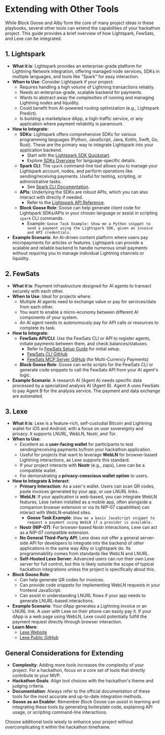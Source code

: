 # Extending with Other Tools

While Block Goose and Alby form the core of many project ideas in these playbooks, several other tools can extend the capabilities of your hackathon project. This guide provides a brief overview of how Lightspark, FewSats, and Lexe can be integrated.

## 1. Lightspark

*   **What it is**: Lightspark provides an enterprise-grade platform for Lightning Network integration, offering managed node services, SDKs in multiple languages, and tools like "Spark" for easy interaction.
*   **When to Use**: Consider Lightspark if your project:
    *   Requires handling a high volume of Lightning transactions reliably.
    *   Needs an enterprise-grade, scalable backend for payments.
    *   Wants to abstract away the complexities of running and managing Lightning nodes and liquidity.
    *   Could benefit from AI-powered routing optimization (e.g., Lightspark Predict).
    *   Is building a marketplace dApp, a high-traffic service, or any application where payment reliability is paramount.
*   **How to Integrate**:
    *   **SDKs**: Lightspark offers comprehensive SDKs for various programming languages (Python, JavaScript, Java, Kotlin, Swift, Go, Rust). These are the primary way to integrate Lightspark into your application backend.
        *   Start with the [Lightspark SDK Quickstart](https://docs.lightspark.com/lightspark-sdk/quickstart).
        *   Explore [SDKs Overview](https://docs.lightspark.com/lightspark-sdk/sdks-overview) for language-specific details.
    *   **Spark CLI**: The `spark` command-line tool allows you to manage your Lightspark account, nodes, and perform operations like sending/receiving payments. Useful for testing, scripting, or administrative tasks.
        *   See [Spark CLI Documentation](https://docs.lightspark.com/get-started/stack/spark).
    *   **APIs**: Underlying the SDKs are robust APIs, which you can also interact with directly if needed.
        *   Refer to the [Lightspark API Reference](https://docs.lightspark.com/api-reference/introduction).
    *   **Block Goose Role**: Goose can help generate client code for Lightspark SDKs/APIs in your chosen language or assist in scripting `spark` CLI commands.
        *   Example: `Goose Task Example: Show me a Python snippet to send a payment using the Lightspark SDK, given an invoice and API credentials.`
*   **Example Scenario**: An AI-driven content platform where users pay micropayments for articles or features. Lightspark can provide a scalable and reliable backend to handle numerous small payments without requiring you to manage individual Lightning channels or liquidity.

## 2. FewSats

*   **What it is**: Payment infrastructure designed for AI agents to transact securely with each other.
*   **When to Use**: Ideal for projects where:
    *   Multiple AI agents need to exchange value or pay for services/data from each other.
    *   You want to enable a micro-economy between different AI components of your system.
    *   An AI agent needs to autonomously pay for API calls or resources to complete its task.
*   **How to Integrate**:
    *   **FewSats API/CLI**: Use the FewSats CLI or API to register agents, initiate payments between them, and check balances/statuses.
        *   Refer to [FewSats Setup Guide](./Setup-Guides/FewSats-Setup.md) for initial setup.
        *   [FewSats CLI GitHub](https://github.com/Fewsats/fewsatscli)
        *   [FewSats MCP Server GitHub](https://github.com/Fewsats/fewsats-mcp) (for Multi-Currency Payments)
    *   **Block Goose Role**: Goose can write scripts for the FewSats CLI or generate code snippets to call the FewSats API from your AI agent's logic.
*   **Example Scenario**: A research AI (Agent A) needs specific data processed by a specialized analysis AI (Agent B). Agent A uses FewSats to pay Agent B for the analysis service. The payment and data exchange are automated.

## 3. Lexe

*   **What it is**: Lexe is a feature-rich, self-custodial Bitcoin and Lightning wallet for iOS and Android, with a focus on user sovereignty and privacy. It supports LNURL, WebLN, Nostr, and Tor.
*   **When to Use**:
    *   Excellent as a **user-facing wallet** for participants to test sending/receiving payments to/from your hackathon application.
    *   Useful for projects that want to leverage **WebLN** for browser-based Lightning interactions, as Lexe supports this standard.
    *   If your project interacts with **Nostr** (e.g., zaps), Lexe can be a compatible wallet.
    *   For demonstrating a **privacy-conscious wallet option** to users.
*   **How to Integrate & Interact**:
    *   **Primary Interaction**: As a user's wallet. Users can scan QR codes, paste invoices generated by your app, or use LNURL links.
    *   **WebLN**: If your application is web-based, you can integrate WebLN features. Lexe (when installed as a mobile app, often alongside a companion browser extension or via its NIP-07 capabilities) can interact with WebLN-enabled sites.
        *   **Goose Task Example**: `Show me a basic JavaScript snippet to request a payment using WebLN if a provider is available.`
    *   **Nostr (NIP-07)**: For browser-based Nostr interactions, Lexe can act as a NIP-07 compatible extension.
    *   **No General Third-Party API**: Lexe does not offer a general server-side API for developers to integrate into the backend of *other* applications in the same way Alby or Lightspark do. Its programmability comes from standards like WebLN and LNURL.
    *   **Self-Hosted Lexe Server**: Advanced users can run their own Lexe server for full control, but this is likely outside the scope of typical hackathon integrations unless the project is specifically about this.
*   **Block Goose Role**:
    *   Can help generate QR codes for invoices.
    *   Can provide code snippets for implementing WebLN requests in your frontend JavaScript.
    *   Can assist in understanding LNURL flows if your app needs to generate LNURL-based interactions.
*   **Example Scenario**: Your dApp generates a Lightning invoice or an LNURL link. A user with Lexe on their phone can easily pay it. If your dApp is a web page using WebLN, Lexe could potentially fulfill the payment request directly through browser interaction.
*   **Learn More**:
    *   [Lexe Website](https://lexe.app/)
    *   [Lexe Public GitHub](https://github.com/lexe-app/lexe-public)

## General Considerations for Extending

*   **Complexity**: Adding more tools increases the complexity of your project. For a hackathon, focus on a core set of tools that directly contribute to your MVP.
*   **Hackathon Goals**: Align tool choices with the hackathon's theme and judging criteria.
*   **Documentation**: Always refer to the official documentation of these tools for the most accurate and up-to-date integration methods.
*   **Goose as an Enabler**: Remember Block Goose can assist in learning and integrating these tools by generating boilerplate code, explaining API usage, or scripting command-line interactions.

Choose additional tools wisely to enhance your project without overcomplicating it within the hackathon timeframe.
